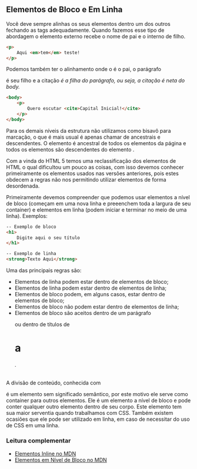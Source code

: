 ## Elementos de Bloco e Em Linha

Você deve sempre alinhas os seus elementos dentro um dos outros fechando as tags adequadamente. Quando fazemos esse tipo de abordagem o elemento externo recebe o nome de pai e o interno de filho.

```html
<p>
    Aqui <em>tem</em> teste!
</p>
```

Podemos também ter o alinhamento onde o <body> é o pai, o parágrafo <p> é seu filho e a citação <cite> é a filha do parágrafo, ou seja, a citação é neta do body.

```html
<body>
    <p>
        Quero escutar <cite>Capital Inicial!</cite>
    </p>
</body>
```

Para os demais níveis da estrutura não utilizamos como bisavô para marcação, o que é mais usual é apenas chamar de ancestrais e descendentes. O elemento <html> é ancestral de todos os elementos da página e todos os elementos são descendentes do elemento <html>.

Com a vinda do HTML 5 temos uma reclassificação dos elementos de HTML o qual dificultou um pouco as coisas, com isso devemos conhecer primeiramente os elementos usados nas versões anteriores, pois estes obdecem a regras não nos permitindo utilizar elementos de forma desordenada. 

Primeiramente devemos compreender que podemos usar elementos a nível de bloco (começam em uma nova linha e preeenchem toda a largura de seu container) e elementos em linha (podem iniciar e terminar no meio de uma linha). Exemplos:

```html
-- Exemplo de bloco
<h1>
    Digite aqui o seu título
</h1>

-- Exemplo de linha
<strong>Texto Aqui</strong>
```

Uma das principais regras são:

- Elementos de linha podem estar dentro de elementos de bloco;
- Elementos de linha podem estar dentro de elementos de linha;
- Elementos de bloco podem, em alguns casos, estar dentro de elementos de bloco;
- Elementos de bloco não podem estar dentro de elementos de linha;
- Elementos de bloco são aceitos dentro de um parágrafo <p> ou dentro de títulos de <h1> a <h6>.

A divisão de conteúdo, conhecida com <div> é um elemento sem significado semântico, por este motivo ele serve como container para outros elementos. Ele é um elemento a nível de bloco e pode conter qualquer outro elemento dentro de seu corpo. Este elemento tem sua maior serventia quando trabalhamos com CSS. Também existem ocasiões que ele pode ser utilizado em linha, em caso de necessitar do uso de CSS em uma linha.

### Leitura complementar

- <a href="https://developer.mozilla.org/pt-BR/docs/Web/HTML/Inline_elements">Elementos Inline no MDN</a>
- <a href="https://developer.mozilla.org/pt-BR/docs/Web/HTML/Block-level_elements">Elementos em Nível de Bloco no MDN</a>

